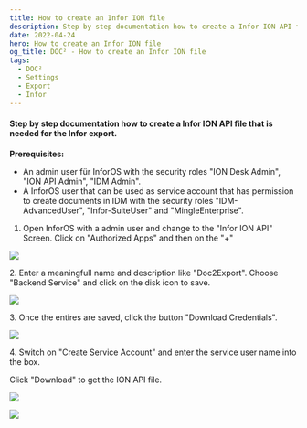 ```yaml
---
title: How to create an Infor ION file
description: Step by step documentation how to create a Infor ION API file that is needed for the Infor export.
date: 2022-04-24
hero: How to create an Infor ION file
og_title: DOC² - How to create an Infor ION file
tags:
  - DOC²
  - Settings
  - Export
  - Infor
---
```


#### Step by step documentation how to create a Infor ION API file that is needed for the Infor export.

**Prerequisites:**

- An admin user für InforOS with the security roles "ION Desk Admin", "ION API Admin", "IDM Admin".
- A InforOS user that can be used as service account that has permission to create documents in IDM with the security roles "IDM-AdvancedUser", "Infor-SuiteUser" and "MingleEnterprise".

1. Open InforOS with a admin user and change to the "Infor ION API" Screen.
    Click on "Authorized Apps" and then on the "+"

![](/_images/doc2/image-14.png)

2\. Enter a meaningfull name and description like "Doc2Export". Choose "Backend Service" and click on the disk icon to save.

![](/_images/doc2/image-16-649x1024.png)

3\. Once the entires are saved, click the button "Download Credentials".

![](/_images/doc2/image-17-955x1024.png)

4\. Switch on "Create Service Account" and enter the service user name into the box.

Click "Download" to get the ION API file.

![](/_images/doc2/image-18.png)

![](/_images/doc2/image-19.png)
